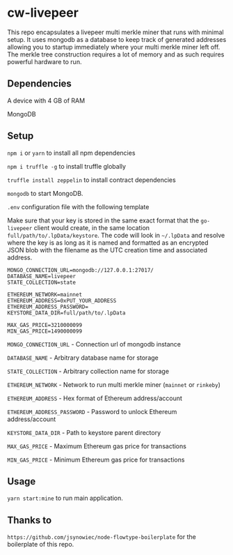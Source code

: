 # cw-livepeer
This repo encapsulates a livepeer multi merkle miner that runs with minimal setup. It uses mongodb as a database to keep track of generated addresses allowing you to startup immediately where your multi merkle miner left off. The merkle tree construction requires a lot of memory and as such requires powerful hardware to run.

## Dependencies
A device with 4 GB of RAM

MongoDB

## Setup
`npm i` or `yarn` to install all npm dependencies

`npm i truffle -g` to install truffle globally

`truffle install zeppelin` to install contract dependencies

`mongodb` to start MongoDB.

`.env` configuration file with the following template

Make sure that your key is stored in the same exact format that the `go-livepeer` client would create, in the same location `full/path/to/.lpData/keystore`. The code will look in `~/.lpData` and resolve where the key is as long as it is named and formatted as an encrypted JSON blob with the filename as the UTC creation time and associated address. 
```
MONGO_CONNECTION_URL=mongodb://127.0.0.1:27017/
DATABASE_NAME=livepeer
STATE_COLLECTION=state

ETHEREUM_NETWORK=mainnet
ETHEREUM_ADDRESS=0xPUT_YOUR_ADDRESS
ETHEREUM_ADDRESS_PASSWORD=
KEYSTORE_DATA_DIR=full/path/to/.lpData

MAX_GAS_PRICE=3210000099
MIN_GAS_PRICE=1490000099
```

`MONGO_CONNECTION_URL`      - Connection url of mongodb instance

`DATABASE_NAME`             - Arbitrary database name for storage

`STATE_COLLECTION`          - Arbitrary collection name for storage

`ETHEREUM_NETWORK`          - Network to run multi merkle miner (`mainnet` or `rinkeby`)

`ETHEREUM_ADDRESS`          - Hex format of Ethereum address/account

`ETHEREUM_ADDRESS_PASSWORD` - Password to unlock Ethereum address/account

`KEYSTORE_DATA_DIR`         - Path to keystore parent directory

`MAX_GAS_PRICE`             - Maximum Ethereum gas price for transactions

`MIN_GAS_PRICE`             - Minimum Ethereum gas price for transactions

## Usage
`yarn start:mine` to run main application.

## Thanks to
`https://github.com/jsynowiec/node-flowtype-boilerplate` for the boilerplate of this repo.
